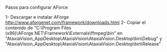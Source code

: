Pasos para configurar AForce

1- Descargar e instalar AForge http://www.aforgenet.com/framework/downloads.html
2- Copiar el contenido de "C:\Program Files (x86)\AForge.NET\Framework\Externals\ffmpeg\bin" en "AtaxiaVision_AppDesktop\AtaxiaVision\AtaxiaVision.Desktop\bin\Debug" y "AtaxiaVision_AppDesktop\AtaxiaVision\AtaxiaVision.Desktop\bin\Release"